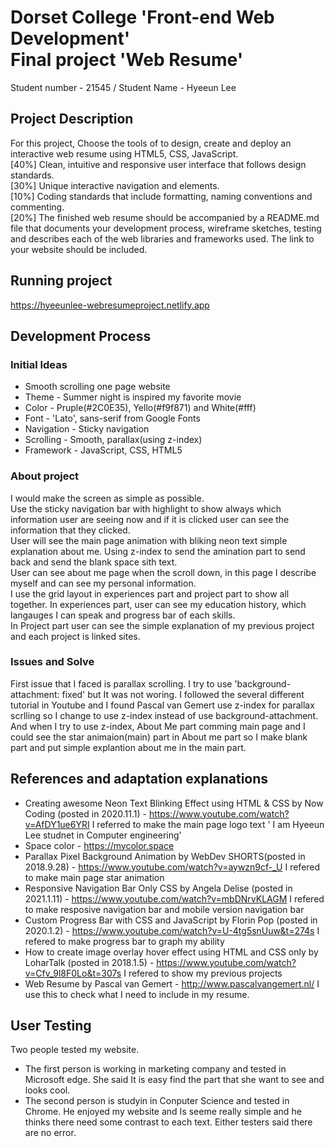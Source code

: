 # Dorset College 'Front-end Web Development' <br> Final project 'Web Resume'
Student number - 21545 / Student Name - Hyeeun Lee

## Project Description
For this project, Choose the tools of to design, create and deploy an interactive web resume using HTML5, CSS, JavaScript.<br>
[40%] Clean, intuitive and responsive user interface that follows design standards.<br>
[30%] Unique interactive navigation and elements.<br>
[10%] Coding standards that include formatting, naming conventions and commenting.<br>
[20%] The finished web resume should be accompanied by a README.md file that documents your
development process, wireframe sketches, testing and describes each of the web libraries and
frameworks used. The link to your website should be included.

## Running project
https://hyeeunlee-webresumeproject.netlify.app

## Development Process
### Initial Ideas
* Smooth scrolling one page website
* Theme - Summer night is inspired my favorite movie <La La Land>
* Color - Pruple(#2C0E35), Yello(#f9f871) and White(#fff)
* Font - 'Lato', sans-serif from Google Fonts
* Navigation - Sticky navigation
* Scrolling - Smooth, parallax(using z-index)
* Framework - JavaScript, CSS, HTML5

### About project
I would make the screen as simple as possible.<br>
Use the sticky navigation bar with highlight to show always which information user are seeing now and if it is clicked user can see the information that they clicked.<br>
User will see the main page animation with bliking neon text simple explanation about me. Using z-index to send the amination part to send back and send the blank space sith text.<br>
User can see about me page when the scroll down, in this page I describe myself and can see my personal information.<br>
I use the grid layout in experiences part and project part to show all together. In experiences part, user can see my education history, which langauges I can speak and progress bar of each skills.<br>
In Project part user can see the simple explanation of my previous project and each project is linked sites.<br>

### Issues and Solve
First issue that I faced is parallax scrolling. I try to use 'background-attachment: fixed' but It was not woring. I followed the several different tutorial in Youtube and I found Pascal van Gemert use z-index for parallax scrlling so I change to use z-index instead of use background-attachment.<br>
And when I try to use z-index, About Me part comming main page and I could see the star animaion(main) part in About me part so I make blank part and put simple explantion about me in the main part.

## References and adaptation explanations
* Creating awesome Neon Text Blinking Effect using HTML & CSS by Now Coding (posted in 2020.11.1) - https://www.youtube.com/watch?v=AfDY1ue6YRI
I referred to make the main page logo text ' I am Hyeeun Lee studnet in Computer engineering'
* Space color - https://mycolor.space
* Parallax Pixel Background Animation by WebDev SHORTS(posted in 2018.9.28) - https://www.youtube.com/watch?v=aywzn9cf-_U
I refered to make main page star animation 
* Responsive Navigation Bar Only CSS by Angela Delise (posted in 2021.1.11) - https://www.youtube.com/watch?v=mbDNrvKLAGM
I refered to make resposive navigation bar and mobile version navigation bar
* Custom Progress Bar with CSS and JavaScript by Florin Pop (posted in 2020.1.2) - https://www.youtube.com/watch?v=U-4tg5snUuw&t=274s
I refered to make progress bar to graph my ability
* How to create image overlay hover effect using HTML and CSS only by LoharTalk (posted in 2018.1.5) - https://www.youtube.com/watch?v=Cfv_9l8F0Lo&t=307s
I refered to show my previous projects
* Web Resume by Pascal van Gemert - http://www.pascalvangemert.nl/ 
I use this to check what I need to include in my resume.

## User Testing
Two people tested my website.
* The first person is working in marketing company and tested in Microsoft edge. She said It is easy find the part that she want to see and looks cool.
* The second person is studyin in Conputer Science and tested in Chrome. He enjoyed my website and Is seeme really simple and he thinks there need some contrast to each text.
Either testers said there are no error.
